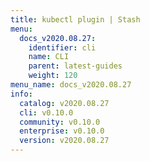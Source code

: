 ```yaml
---
title: kubectl plugin | Stash
menu:
  docs_v2020.08.27:
    identifier: cli
    name: CLI
    parent: latest-guides
    weight: 120
menu_name: docs_v2020.08.27
info:
  catalog: v2020.08.27
  cli: v0.10.0
  community: v0.10.0
  enterprise: v0.10.0
  version: v2020.08.27
---
```


